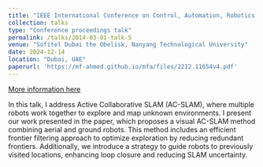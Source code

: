 ```yaml
---
title: "IEEE International Conference on Control, Automation, Robotics and Vision (ICARCV 2024) "
collection: talks
type: "Conference proceedings talk"
permalink: /talks/2014-03-01-talk-5
venue: "Sofitel Dubai the Obelisk, Nanyang Technological University"
date: 2024-12-14
location: "Dubai, UAE"
paperurl: 'https://mf-ahmed.github.io/mfa/files/2212.11654v4.pdf'
---
```

[More information here](https://icarcv2024.org/)

In this talk, I address Active Collaborative SLAM (AC-SLAM), where multiple robots work together to explore and map unknown environments. I present our work presented in the paper, which proposes a visual AC-SLAM method combining aerial and ground robots. This method includes an efficient frontier filtering approach to optimize exploration by reducing redundant frontiers. Additionally, we introduce a strategy to guide robots to previously visited locations, enhancing loop closure and reducing SLAM uncertainty.
